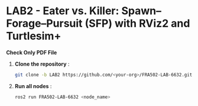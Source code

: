# LAB2 - Eater vs. Killer: Spawn–Forage–Pursuit (SFP) with RViz2 and Turtlesim+

**Check Only PDF File**

1. **Clone the repository** :
   ```bash
   git clone -b LAB2 https://github.com/<your-org>/FRA502-LAB-6632.git
    ```
2. **Run all nodes** :
   ```bash
   ros2 run FRA502-LAB-6632 <node_name>
   ```
